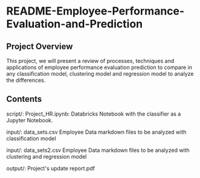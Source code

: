 # README-Employee-Performance-Evaluation-and-Prediction

## Project Overview

This project, we will present a review of processes, techniques and applications of employee performance evaluation prediction to compare in any classification model, clustering model and regression model to analyze the differences.

## Contents

script/: Project_HR.ipynb: Databricks Notebook with the classifier as a Jupyter Notebook.

input/: data_sets.csv Employee Data markdown files to be analyzed with classification model

input/: data_sets2.csv Employee Data markdown files to be analyzed with clustering and regression model

output/: Project's update report.pdf
